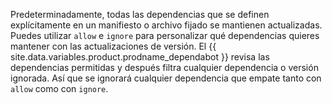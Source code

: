 Predeterminadamente, todas las dependencias que se definen explícitamente en un manifiesto o archivo fijado se mantienen actualizadas. Puedes utilizar `allow` e `ignore` para personalizar qué dependencias quieres mantener con las actualizaciones de versión. El {{ site.data.variables.product.prodname_dependabot }} revisa las dependencias permitidas y después filtra cualquier dependencia o versión ignorada. Así que se ignorará cualquier dependencia que empate tanto con `allow` como con `ignore`.